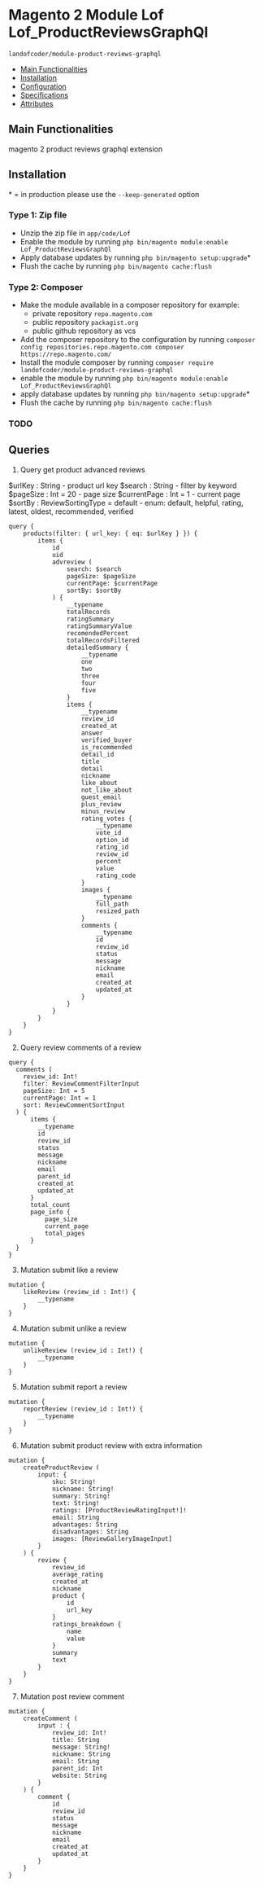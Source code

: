 # Magento 2 Module Lof Lof_ProductReviewsGraphQl

``landofcoder/module-product-reviews-graphql``

 - [Main Functionalities](#markdown-header-main-functionalities)
 - [Installation](#markdown-header-installation)
 - [Configuration](#markdown-header-configuration)
 - [Specifications](#markdown-header-specifications)
 - [Attributes](#markdown-header-attributes)


## Main Functionalities
magento 2 product reviews graphql extension

## Installation
\* = in production please use the `--keep-generated` option

### Type 1: Zip file

 - Unzip the zip file in `app/code/Lof`
 - Enable the module by running `php bin/magento module:enable Lof_ProductReviewsGraphQl`
 - Apply database updates by running `php bin/magento setup:upgrade`\*
 - Flush the cache by running `php bin/magento cache:flush`

### Type 2: Composer

 - Make the module available in a composer repository for example:
    - private repository `repo.magento.com`
    - public repository `packagist.org`
    - public github repository as vcs
 - Add the composer repository to the configuration by running `composer config repositories.repo.magento.com composer https://repo.magento.com/`
 - Install the module composer by running `composer require landofcoder/module-product-reviews-graphql`
 - enable the module by running `php bin/magento module:enable Lof_ProductReviewsGraphQl`
 - apply database updates by running `php bin/magento setup:upgrade`\*
 - Flush the cache by running `php bin/magento cache:flush`

### TODO

## Queries

1. Query get product advanced reviews

$urlKey : String - product url key
$search : String - filter by keyword
$pageSize : Int = 20 - page size
$currentPage : Int = 1 - current page
$sortBy : ReviewSortingType = default - enum: default, helpful, rating, latest, oldest, recommended, verified

```
query {
    products(filter: { url_key: { eq: $urlKey } }) {
        items {
            id
            uid
            advreview (
                search: $search
                pageSize: $pageSize
                currentPage: $currentPage
                sortBy: $sortBy
            ) {
                __typename
                totalRecords
                ratingSummary
                ratingSummaryValue
                recomendedPercent
                totalRecordsFiltered
                detailedSummary {
                    __typename
                    one
                    two
                    three
                    four
                    five
                }
                items {
                    __typename
                    review_id
                    created_at
                    answer
                    verified_buyer
                    is_recommended
                    detail_id
                    title
                    detail
                    nickname
                    like_about
                    not_like_about
                    guest_email
                    plus_review
                    minus_review
                    rating_votes {
                        __typename
                        vote_id
                        option_id
                        rating_id
                        review_id
                        percent
                        value
                        rating_code
                    }
                    images {
                        __typename
                        full_path
                        resized_path
                    }
                    comments {
                        __typename
                        id
                        review_id
                        status
                        message
                        nickname
                        email
                        created_at
                        updated_at
                    }
                }
            }
        }
    }
}
```

2. Query review comments of a review

```
query {
  comments (
    review_id: Int!
    filter: ReviewCommentFilterInput
    pageSize: Int = 5
    currentPage: Int = 1
    sort: ReviewCommentSortInput
  ) {
      items {
        __typename
        id
        review_id
        status
        message
        nickname
        email
        parent_id
        created_at
        updated_at
      }
      total_count
      page_info {
          page_size
          current_page
          total_pages
      }
  }
}
```

3. Mutation submit like a review

```
mutation {
    likeReview (review_id : Int!) {
        __typename
    }
}
```
4. Mutation submit unlike a review

```
mutation {
    unlikeReview (review_id : Int!) {
        __typename
    }
}
```

5. Mutation submit report a review

```
mutation {
    reportReview (review_id : Int!) {
        __typename
    }
}
```

6. Mutation submit product review with extra information

```
mutation {
    createProductReview (
        input: {
            sku: String!
            nickname: String!
            summary: String!
            text: String!
            ratings: [ProductReviewRatingInput!]!
            email: String
            advantages: String
            disadvantages: String
            images: [ReviewGalleryImageInput]
        }
    ) {
        review {
            review_id
            average_rating
            created_at
            nickname
            product {
                id
                url_key
            }
            ratings_breakdown {
                name
                value
            }
            summary
            text
        }
    }
}
```

7. Mutation post review comment

```
mutation {
    createComment (
        input : {
            review_id: Int!
            title: String
            message: String!
            nickname: String
            email: String
            parent_id: Int
            website: String
        }
    ) {
        comment {
            id
            review_id
            status
            message
            nickname
            email
            created_at
            updated_at
        }
    }
}
```
